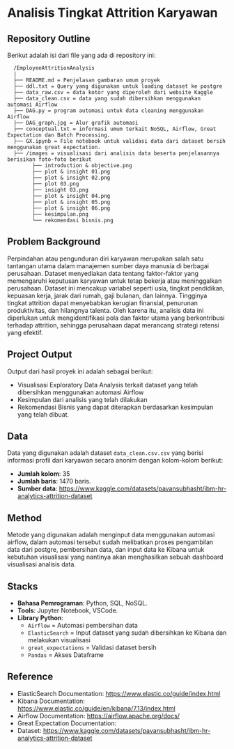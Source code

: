#  Analisis Tingkat Attrition Karyawan

## Repository Outline
Berikut adalah isi dari file yang ada di repository ini:

```
  /EmployeeAttritionAnalysis
  |
  ├── README.md = Penjelasan gambaran umum proyek
  ├── ddl.txt = Query yang digunakan untuk loading dataset ke postgre
  ├── data_raw.csv = data kotor yang diperoleh dari website Kaggle
  ├── data_clean.csv = data yang sudah dibersihkan menggunakan automasi Airflow
  ├── DAG.py = program automasi untuk data cleaning menggunakan Airflow
  ├── DAG_graph.jpg = Alur grafik automasi
  ├── conceptual.txt = informasi umum terkait NoSQL, Airflow, Great Expectation dan Batch Processing.
  ├── GX.ipynb = File notebook untuk validasi data dari dataset bersih menggunakan great expectation.
  ├── /images = visualisasi dari analisis data beserta penjelasannya berisikan foto-foto berikut
        ├── introduction & objective.png
        ├── plot & insight 01.png
        ├── plot & insight 02.png
        ├── plot 03.png
        ├── insight 03.png
        ├── plot & insight 04.png
        ├── plot & insight 05.png
        ├── plot & insight 06.png
        ├── kesimpulan.png
        └── rekomendasi bisnis.png
```

## Problem Background
Perpindahan atau pengunduran diri karyawan merupakan salah satu tantangan utama dalam manajemen sumber daya manusia di berbagai perusahaan. Dataset menyediakan data tentang faktor-faktor yang memengaruhi keputusan karyawan untuk tetap bekerja atau meninggalkan perusahaan. Dataset ini mencakup variabel seperti usia, tingkat pendidikan, kepuasan kerja, jarak dari rumah, gaji bulanan, dan lainnya. Tingginya tingkat attrition dapat menyebabkan kerugian finansial, penurunan produktivitas, dan hilangnya talenta. Oleh karena itu, analisis data ini diperlukan untuk mengidentifikasi pola dan faktor utama yang berkontribusi terhadap attrition, sehingga perusahaan dapat merancang strategi retensi yang efektif.

## Project Output
Output dari hasil proyek ini adalah sebagai berikut:
- Visualisasi Exploratory Data Analysis terkait dataset yang telah dibersihkan menggunakan automasi Airflow
- Kesimpulan dari analisis yang telah dilakukan
- Rekomendasi Bisnis yang dapat diterapkan berdasarkan kesimpulan yang telah dibuat.

## Data
Data yang digunakan adalah dataset `data_clean.csv.csv` yang berisi informasi profil dari karyawan secara anonim dengan kolom-kolom berikut:
- **Jumlah kolom**: 35
- **Jumlah baris**: 1470 baris.
- **Sumber data**: https://www.kaggle.com/datasets/pavansubhasht/ibm-hr-analytics-attrition-dataset

## Method
Metode yang digunakan adalah menginput data menggunakan automasi airflow, dalam automasi tersebut sudah melibatkan proses pengambilan data dari postgre, pembersihan data, dan input data ke Kibana untuk kebutuhan visualisasi yang nantinya akan menghasilkan sebuah dashboard visualisasi analisis data.

## Stacks
- **Bahasa Pemrograman**: Python, SQL, NoSQL.
- **Tools**: Jupyter Notebook, VSCode.
- **Library Python**:
  - `Airflow` = Automasi pembersihan data
  - `ElasticSearch` = Input dataset yang sudah dibersihkan ke Kibana dan melakukan visualisasi
  - `great_expectations` = Validasi dataset bersih
  - `Pandas` = Akses Dataframe

## Reference
- ElasticSearch Documentation: https://www.elastic.co/guide/index.html
- Kibana Documentation: https://www.elastic.co/guide/en/kibana/7.13/index.html
- Airflow Documentation: https://airflow.apache.org/docs/
- Great Expectation Documentation: 
- Dataset: https://www.kaggle.com/datasets/pavansubhasht/ibm-hr-analytics-attrition-dataset
